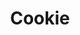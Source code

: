 ---
title: Cookie
tags: ["cookie", "cookies", "settings", "preferences", "dessert", "food"]
icon: cookie
svg: '<svg xmlns="http://www.w3.org/2000/svg" width="24" height="24" fill="none" viewBox="0 0 24 24" stroke-width="1.5" stroke-linecap="round" stroke-linejoin="round" stroke="currentColor"><path d="M12.003 21a9.003 9.003 0 0 0 8.996-8.658c.006-.153-.16-.25-.298-.181-2.476 1.247-4.006-.077-3.757-1.854a.229.229 0 0 0-.252-.257c-2.171.303-3.086-1.014-2.744-2.804a.225.225 0 0 0-.201-.261c-2.043-.182-2.212-2.54-1.861-3.69.043-.142-.059-.3-.207-.295a9.003 9.003 0 0 0 .324 18ZM15 16.354l.354-.354M10 17.354l.354-.354M8 8.354 8.354 8M7 13.354 7.354 13M12 12.354l.354-.354"/></svg>'
---
